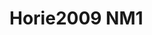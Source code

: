 <a name="material" />

# Horie2009 NM1
<script type="application/ld+json">
  {
    "@context": "https://schema.org/",
    "@type": "ChemicalSubstance",
    "http://purl.org/dc/terms/conformsTo":
      {
        "@type": "CreativeWork",
        "@id": "https://bioschemas.org/profiles/ChemicalSubstance/0.4-RELEASE/"
      },
    "@id": "https://egonw.github.io/nanowiki/nanowiki178.html#material",
    "name": "Horie2009 NM1",
    "sameAs": "http://127.0.0.1/mediawiki/index.php/Special:URIResolver/Horie2009_NM1"
  }
</script>

